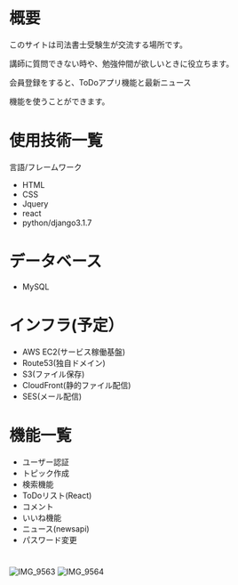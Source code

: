
# 概要
 
このサイトは司法書士受験生が交流する場所です。

講師に質問できない時や、勉強仲間が欲しいときに役立ちます。

会員登録をすると、ToDoアプリ機能と最新ニュース

機能を使うことができます。
 
# 使用技術一覧
 
言語/フレームワーク
 * HTML
 * CSS
 * Jquery
 * react
 * python/django3.1.7
# データベース
 * MySQL
# インフラ(予定）
 * AWS EC2(サービス稼働基盤)
 * Route53(独自ドメイン)
 * S3(ファイル保存)
 * CloudFront(静的ファイル配信)
 * SES(メール配信)
 
# 機能一覧
 
* ユーザー認証
* トピック作成
* 検索機能
* ToDoリスト(React)
* コメント
* いいね機能
* ニュース(newsapi)
* パスワード変更
 
# 
 
![IMG_9563](https://user-images.githubusercontent.com/71582944/115112019-48dd5700-9fbe-11eb-8c7a-4c5730c9564f.GIF)
![IMG_9564](https://user-images.githubusercontent.com/71582944/115112020-4aa71a80-9fbe-11eb-9c27-304303653329.GIF)



